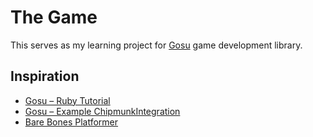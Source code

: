 # The Game
This serves as my learning project for [Gosu](http://www.libgosu.org) game development library.

## Inspiration
- [Gosu – Ruby Tutorial](https://github.com/jlnr/gosu/wiki/Ruby-Tutorial)
- [Gosu – Example ChipmunkIntegration](https://github.com/jlnr/gosu/blob/master/examples/ChipmunkIntegration.rb)
- [Bare Bones Platformer](https://github.com/danielpcox/Bare-Bones-Platformer)